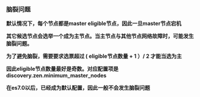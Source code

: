 ### 脑裂问题

**默认情况下，每个节点都是master eligible节点，因此一旦master节点宕机**

**其它候选节点会选举一个成为主节点。当主节点与其他节点网络故障时，可能发生脑裂问题。**

**为了避免脑裂，需要要求选票超过 ( eligible节点数量 + 1 ）/ 2 才能当选为主**

**因此eligible节点数量最好是奇数。对应配置项是discovery.zen.minimum_master_nodes**

**在es7.0以后，已经成为默认配置，因此一般不会发生脑裂问题**